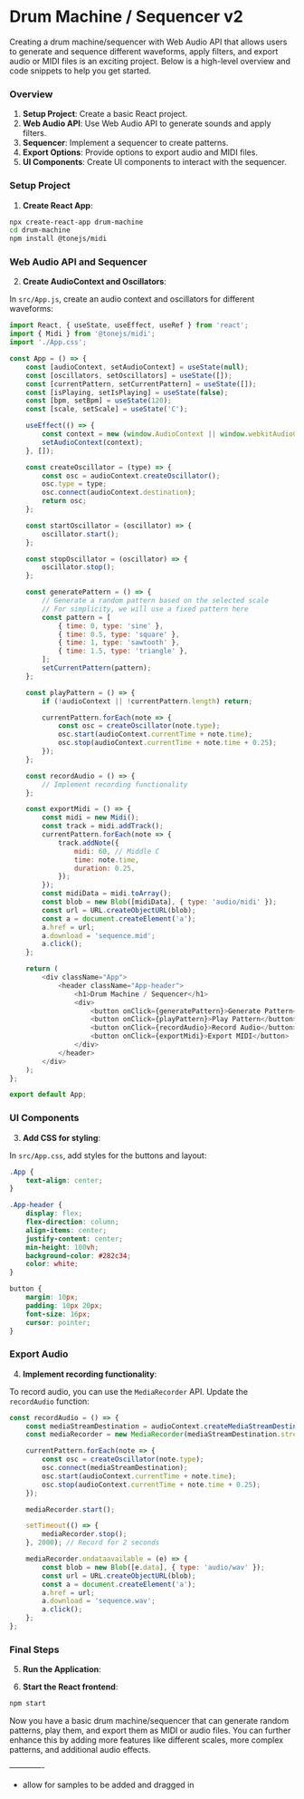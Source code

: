 # Drum Machine / Sequencer v2



Creating a drum machine/sequencer with Web Audio API that allows users to generate and sequence different waveforms, apply filters, and export audio or MIDI files is an exciting project. Below is a high-level overview and code snippets to help you get started.

### Overview

1. **Setup Project**: Create a basic React project.
2. **Web Audio API**: Use Web Audio API to generate sounds and apply filters.
3. **Sequencer**: Implement a sequencer to create patterns.
4. **Export Options**: Provide options to export audio and MIDI files.
5. **UI Components**: Create UI components to interact with the sequencer.

### Setup Project

1. **Create React App**:

```bash
npx create-react-app drum-machine
cd drum-machine
npm install @tonejs/midi
```

### Web Audio API and Sequencer

2. **Create AudioContext and Oscillators**:

In `src/App.js`, create an audio context and oscillators for different waveforms:

```javascript
import React, { useState, useEffect, useRef } from 'react';
import { Midi } from '@tonejs/midi';
import './App.css';

const App = () => {
    const [audioContext, setAudioContext] = useState(null);
    const [oscillators, setOscillators] = useState([]);
    const [currentPattern, setCurrentPattern] = useState([]);
    const [isPlaying, setIsPlaying] = useState(false);
    const [bpm, setBpm] = useState(120);
    const [scale, setScale] = useState('C');

    useEffect(() => {
        const context = new (window.AudioContext || window.webkitAudioContext)();
        setAudioContext(context);
    }, []);

    const createOscillator = (type) => {
        const osc = audioContext.createOscillator();
        osc.type = type;
        osc.connect(audioContext.destination);
        return osc;
    };

    const startOscillator = (oscillator) => {
        oscillator.start();
    };

    const stopOscillator = (oscillator) => {
        oscillator.stop();
    };

    const generatePattern = () => {
        // Generate a random pattern based on the selected scale
        // For simplicity, we will use a fixed pattern here
        const pattern = [
            { time: 0, type: 'sine' },
            { time: 0.5, type: 'square' },
            { time: 1, type: 'sawtooth' },
            { time: 1.5, type: 'triangle' },
        ];
        setCurrentPattern(pattern);
    };

    const playPattern = () => {
        if (!audioContext || !currentPattern.length) return;

        currentPattern.forEach(note => {
            const osc = createOscillator(note.type);
            osc.start(audioContext.currentTime + note.time);
            osc.stop(audioContext.currentTime + note.time + 0.25);
        });
    };

    const recordAudio = () => {
        // Implement recording functionality
    };

    const exportMidi = () => {
        const midi = new Midi();
        const track = midi.addTrack();
        currentPattern.forEach(note => {
            track.addNote({
                midi: 60, // Middle C
                time: note.time,
                duration: 0.25,
            });
        });
        const midiData = midi.toArray();
        const blob = new Blob([midiData], { type: 'audio/midi' });
        const url = URL.createObjectURL(blob);
        const a = document.createElement('a');
        a.href = url;
        a.download = 'sequence.mid';
        a.click();
    };

    return (
        <div className="App">
            <header className="App-header">
                <h1>Drum Machine / Sequencer</h1>
                <div>
                    <button onClick={generatePattern}>Generate Pattern</button>
                    <button onClick={playPattern}>Play Pattern</button>
                    <button onClick={recordAudio}>Record Audio</button>
                    <button onClick={exportMidi}>Export MIDI</button>
                </div>
            </header>
        </div>
    );
};

export default App;
```

### UI Components

3. **Add CSS for styling**:

In `src/App.css`, add styles for the buttons and layout:

```css
.App {
    text-align: center;
}

.App-header {
    display: flex;
    flex-direction: column;
    align-items: center;
    justify-content: center;
    min-height: 100vh;
    background-color: #282c34;
    color: white;
}

button {
    margin: 10px;
    padding: 10px 20px;
    font-size: 16px;
    cursor: pointer;
}
```

### Export Audio

4. **Implement recording functionality**:

To record audio, you can use the `MediaRecorder` API. Update the `recordAudio` function:

```javascript
const recordAudio = () => {
    const mediaStreamDestination = audioContext.createMediaStreamDestination();
    const mediaRecorder = new MediaRecorder(mediaStreamDestination.stream);

    currentPattern.forEach(note => {
        const osc = createOscillator(note.type);
        osc.connect(mediaStreamDestination);
        osc.start(audioContext.currentTime + note.time);
        osc.stop(audioContext.currentTime + note.time + 0.25);
    });

    mediaRecorder.start();

    setTimeout(() => {
        mediaRecorder.stop();
    }, 2000); // Record for 2 seconds

    mediaRecorder.ondataavailable = (e) => {
        const blob = new Blob([e.data], { type: 'audio/wav' });
        const url = URL.createObjectURL(blob);
        const a = document.createElement('a');
        a.href = url;
        a.download = 'sequence.wav';
        a.click();
    };
};
```

### Final Steps

5. **Run the Application**:

6. **Start the React frontend**:

```bash
npm start
```

Now you have a basic drum machine/sequencer that can generate random patterns, play them, and export them as MIDI or audio files. You can further enhance this by adding more features like different scales, more complex patterns, and additional audio effects.

————-

* allow for samples to be added and dragged in 
